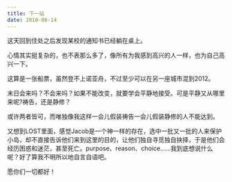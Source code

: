 ```yaml
---
title: 下一站
date: 2010-06-14
---
```

这天回到住处之后发现某校的通知书已经躺在桌上。

心情其实挺复杂的，也不表那么多了，像所有为我感到高兴的人一样，也为自己高兴一下。

这算是一张船票，虽然登不上诺亚舟，不过至少可以在另一座城市混到2012。

末日会来吗？不会来吗？如果不能改变，就要学会平静地接受。可是平静又从哪里来呢?祷告，还是静修？

或许两者皆可，而唯独像我这样一会儿假装祷告一会儿假装静修的人不能达到。

又想到LOST里面，感觉Jacob是一个神一样的存在，选中一批又一批的人来保护小岛，却不直接告诉他们来到这里的目的，让他们独自寻觅独自抉择，于是他们会经历困惑和迷茫，甚至死亡。purpose、reason、choice……我到底想说什么呢？好了算我不明所以地自言自语吧。

愿你们一切都好！